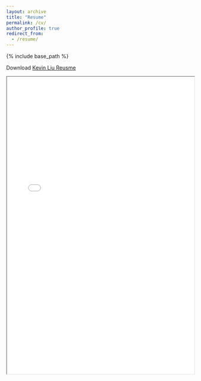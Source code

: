 ```yaml
---
layout: archive
title: "Resume"
permalink: /cv/
author_profile: true
redirect_from:
  - /resume/
---
```


{% include base_path %}

Download [Kevin Liu Reusme](files/Kevin_Liu_Resume.pdf)
<iframe src="files/Kevin_Liu_Resume.pdf" width="100%" height="800px"></iframe>
